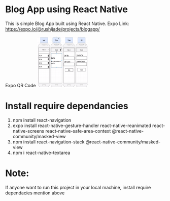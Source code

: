 # Blog App using React Native

This is simple Blog App built using React Native. Expo Link: https://expo.io/@rushijade/projects/blogapp/

Expo QR Code
<img src="./Project-Diagram.png" height="160" width="160">

# Install require dependancies

1. npm install react-navigation
2. expo install react-native-gesture-handler react-native-reanimated react-native-screens react-native-safe-area-context @react-native-community/masked-view
3. npm install react-navigation-stack @react-native-community/masked-view
4. npm i react-native-textarea

# Note:

If anyone want to run this project in your local machine, install require dependacies mention above
